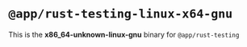 # `@app/rust-testing-linux-x64-gnu`

This is the **x86_64-unknown-linux-gnu** binary for `@app/rust-testing`
